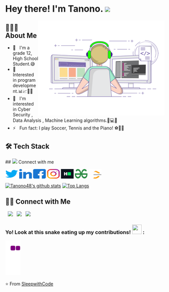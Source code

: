 <h1> Hey there! I'm Tanono. <img src="https://github.com/souvikguria98/souvikguria98/blob/master/Hi.gif" width="25"></h1>
<img align="right" alt="GIF" src="https://raw.githubusercontent.com/devSouvik/devSouvik/master/gif3.gif" width="400"/>

<h2> 👨🏻‍💻 About Me </h2>

- 🏫 &nbsp; I'm a grade 12, High School Student.😅
- 🤔 &nbsp; Interested in program development.📊📈🤖🧠
- 🔭 &nbsp; I'm interested in Cyber Security , Data Analysis , Machine Learning algorithms.🧠💻🤖
- ⚡ &nbsp; Fun fact: I play Soccer, Tennis and the Piano! ⚽🎾🎹

<h2>🛠 Tech Stack</h2>
## <img src="https://media.giphy.com/media/iY8CRBdQXODJSCERIr/giphy.gif" width="30px"> Connect with me
<p align="left">
<a href="https://twitter.com/subhadeepzilong" target="blank"><img align="center" src="https://raw.githubusercontent.com/SubhadeepZilong/SubhadeepZilong/main/icons/Social/twitter.svg" alt="subhadeepzilong" height="30" width="40" /></a>
<a href="https://linkedin.com/in/subhadeep-chakraborty-b341a8191" target="blank"><img align="center" src="https://raw.githubusercontent.com/SubhadeepZilong/SubhadeepZilong/main/icons/Social/linked-in-alt.svg" alt="subhadeep-chakraborty-b341a8191" height="30" width="40" /></a>
<a href="https://fb.com/subhadeep.chakraborty.555" target="blank"><img align="center" src="https://raw.githubusercontent.com/SubhadeepZilong/SubhadeepZilong/main/icons/Social/facebook.svg" alt="subhadeep.chakraborty.555" height="30" width="40" /></a>
<a href="https://instagram.com/subhadeepzilong" target="blank"><img align="center" src="https://raw.githubusercontent.com/SubhadeepZilong/SubhadeepZilong/main/icons/Social/instagram.svg" alt="subhadeepzilong" height="30" width="40" /></a>
<a href="https://www.hackerrank.com/subhadeepchakra3" target="blank"><img align="center" src="https://raw.githubusercontent.com/SubhadeepZilong/SubhadeepZilong/main/icons/Social/hackerrank.svg" alt="subhadeepchakra3" height="30" width="40" /></a>
<a href="https://auth.geeksforgeeks.org/user/subhadeepchakraborty555" target="blank"><img align="center" src="https://raw.githubusercontent.com/SubhadeepZilong/SubhadeepZilong/main/icons/Social/geeks-for-geeks.svg" alt="subhadeepchakraborty555" height="30" width="40" /></a>
<a href="https://leetcode.com/subhadeepchakraborty555/" target="blank"><img align="center" src="https://raw.githubusercontent.com/SubhadeepZilong/SubhadeepZilong/main/icons/Social/leet-code.svg" alt="subhadeepchakraborty555" height="30" width="40" /></a>
</p>


[![Tanono48's github stats](https://github-readme-stats.vercel.app/api?username=Tanono48&show_icons=true&theme=merko)](https://github.com/Tanono48/github-readme-stats)
[![Top Langs](https://github-readme-stats.vercel.app/api/top-langs/?username=Tanono48&layout=compact&theme=merko)](https://github.com/Tanono48/github-readme-stats)

<h2> 🤝🏻 Connect with Me </h2>

<p align="left">
&nbsp; <a href="https://www.instagram.com/mr.oomn/" target="_blank" rel="noopener noreferrer"><img src="https://img.icons8.com/plasticine/100/null/instagram-new--v2.png" width="50" /></a>  
&nbsp; <a href="https://open.spotify.com/user/31dwa26ogq35dkj4dx35dvahhhwe?si=9b829a0fef724a9f" target="_blank" rel="noopener noreferrer"><img src="https://img.icons8.com/fluency/48/null/spotify.png" width="50" /></a>
&nbsp; <a href="tanonmarvel@gmail.com" target="_blank" rel="noopener noreferrer"><img src="https://img.icons8.com/fluency/48/null/gmail.png"  width="50" /></a>
</p>

### Yo! Look at this snake eating up my contributions! <img src= "https://c.tenor.com/BczFoyx41WoAAAAj/swallowed-the-mighty-ones.gif" width= "30" height= "30">  :

![snake gif](https://github.com/AvidCoder101/AvidCoder101/blob/output/github-contribution-grid-snake.gif)

⭐️ From [SleepwithCode](https://github.com/Tanono48)
